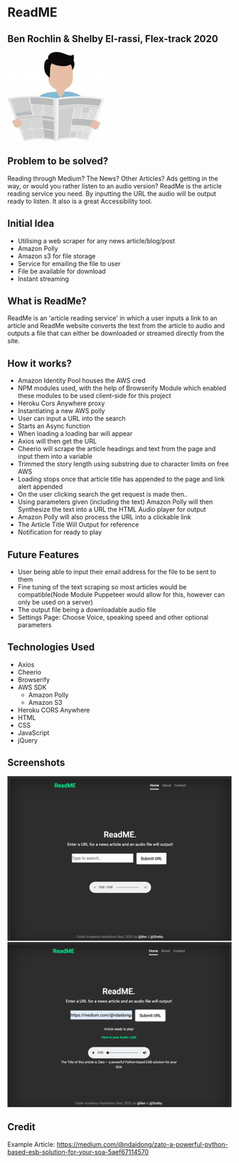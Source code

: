 # ReadME
## Ben Rochlin & Shelby El-rassi, Flex-track 2020

![Man-Reading Newspaper](src/imgs/images.jpeg)

## Problem to be solved?
Reading through Medium? The News? Other Articles? Ads getting in the way, or would you rather listen to an audio version? ReadMe is the article reading service you need. By inputting the URL the audio will be output ready to listen. It also is a great Accessibility tool.

## Initial Idea
- Utilising a web scraper for any news article/blog/post
- Amazon Polly
- Amazon s3 for file storage
- Service for emailing the file to user
- File be available for download
- Instant streaming

## What is ReadMe?
ReadMe is an 'article reading service' in which a user inputs a link to an article and ReadMe website converts the text from the article to audio and outputs a file that can either be downloaded or streamed  directly from the site.

## How it works?
- Amazon Identity Pool houses the AWS cred
- NPM modules used, with the help of Browserify Module which enabled these modules to be used client-side for this project
- Heroku Cors Anywhere proxy
- Instantiating a new AWS polly 
- User can input a URL into the search 
- Starts an Async function
- When loading a loading bar will appear
- Axios will then get the URL
- Cheerio will scrape the article headings and text from the page and input them into a variable
- Trimmed the story length using substring due to character limits on free AWS
- Loading stops once that article title has appended to the page and link alert appended
- On the user clicking search the get request is made then..
- Using parameters given (including the text) Amazon Polly will then Synthesize the text into a URL  the HTML Audio player for output
- Amazon Polly will also process the URL into a clickable link
- The Article Title Will Output for reference
- Notification for ready to play

## Future Features
- User being able to input their email address for the file to be sent to them
- Fine tuning of the text scraping so most articles would be compatible(Node Module Puppeteer would allow for this, however can only be used on a server)
- The output file being a downloadable audio file
- Settings Page: Choose Voice, speaking speed and other optional parameters

## Technologies Used
- Axios
- Cheerio
- Browserify
- AWS SDK
    - Amazon Polly
    - Amazon S3
- Heroku CORS Anywhere
- HTML
- CSS
- JavaScript
- jQuery


## Screenshots

![Screen Shot](src/imgs/Shot1.png)
![Screen Shot](src/imgs/Shot2.png)


## Credit

Example Article: https://medium.com/@ndaidong/zato-a-powerful-python-based-esb-solution-for-your-soa-5aef67114570
